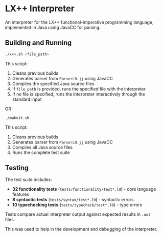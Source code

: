# LX++ Interpreter

An interpreter for the LX++ functional-imperative programming language, implemented in Java using JavaCC for parsing.

## Building and Running

```bash
./x++.sh <file_path>
```

This script:
1. Cleans previous builds
2. Generates parser from `ParserL0.jj` using JavaCC
3. Compiles the specified Java source files
4. If `file_path` is provided, runs the specified file with the interpreter
5. If no file is specified, runs the interpreter interactively through the standard input

OR

```bash
./makeit.sh
```

This script:
1. Cleans previous builds
2. Generates parser from `ParserL0.jj` using JavaCC
3. Compiles all Java source files
4. Runs the complete test suite

## Testing

The test suite includes:
- **32 functionality tests** (`tests/functionality/test*.l0`) - core language features
- **8 syntactic tests** (`tests/syntax/test*.l0`) - syntactic errors
- **10 typechecking tests** (`tests/typecheck/test*.l0`) - type errors

Tests compare actual interpreter output against expected results in `.out` files.

This was used to help in the development and debugging of the interpreter.